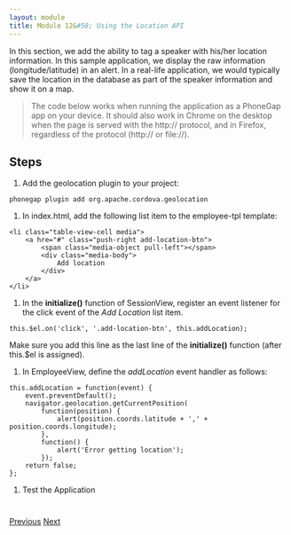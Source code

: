 ```yaml
---
layout: module
title: Module 12&#58; Using the Location API
---
```

In this section, we add the ability to tag a speaker with his/her location information. In this sample application, we display the raw information (longitude/latitude) in an alert. In a real-life application, we would typically save the location in the database as part of the speaker information and show it on a map.

> The code below works when running the application as a PhoneGap app on your device. It should also work in Chrome on the desktop when the page is served with the http:// protocol, and in Firefox, regardless of the protocol (http:// or file://).


## Steps

1. Add the geolocation plugin to your project:

  ```
  phonegap plugin add org.apache.cordova.geolocation
  ```

1. In index.html, add the following list item to the employee-tpl template:

  ```
  <li class="table-view-cell media">
      <a hre="#" class="push-right add-location-btn">
          <span class="media-object pull-left"></span>
          <div class="media-body">
              Add location
          </div>
      </a>
  </li>
  ```

1. In the **initialize()** function of SessionView, register an event listener for the click event of the *Add Location* list item.

  ```
  this.$el.on('click', '.add-location-btn', this.addLocation);
  ```

  Make sure you add this line as the last line of the **initialize()** function (after this.$el is assigned).

1. In EmployeeView, define the *addLocation* event handler as follows:

  ```
  this.addLocation = function(event) {
      event.preventDefault();
      navigator.geolocation.getCurrentPosition(
          function(position) {
              alert(position.coords.latitude + ',' + position.coords.longitude);
          },
          function() {
              alert('Error getting location');
          });
      return false;
  };
  ```

1. Test the Application


<div class="row" style="margin-top:40px;">
<div class="col-sm-12">
<a href="hardware-acceleration.html" class="btn btn-default"><i class="glyphicon glyphicon-chevron-left"></i> 
Previous</a>
<a href="contacts-api.html" class="btn btn-default pull-right">Next <i class="glyphicon 
glyphicon-chevron-right"></i></a>
</div>
</div>


